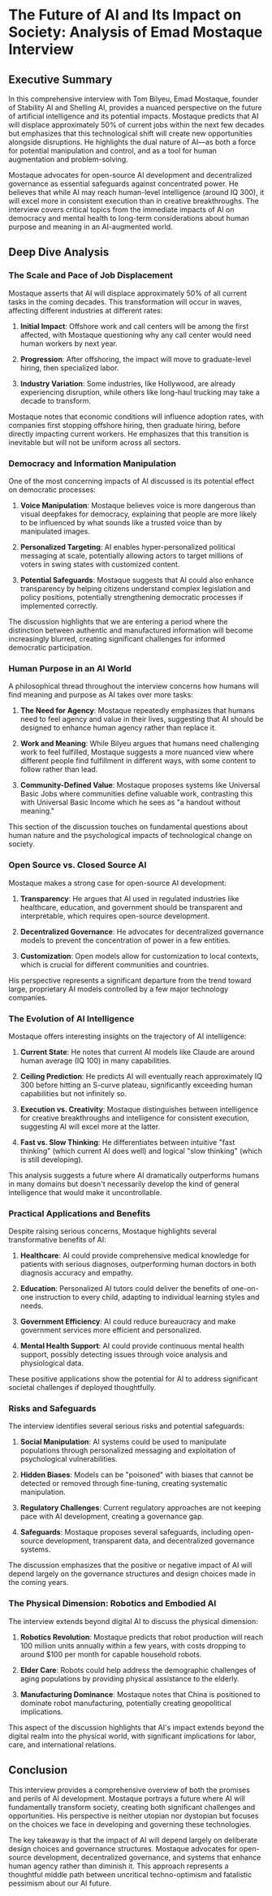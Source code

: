 # The Future of AI and Its Impact on Society: Analysis of Emad Mostaque Interview

## Executive Summary

In this comprehensive interview with Tom Bilyeu, Emad Mostaque, founder of Stability AI and Shelling AI, provides a nuanced perspective on the future of artificial intelligence and its potential impacts. Mostaque predicts that AI will displace approximately 50% of current jobs within the next few decades but emphasizes that this technological shift will create new opportunities alongside disruptions. He highlights the dual nature of AI—as both a force for potential manipulation and control, and as a tool for human augmentation and problem-solving. 

Mostaque advocates for open-source AI development and decentralized governance as essential safeguards against concentrated power. He believes that while AI may reach human-level intelligence (around IQ 300), it will excel more in consistent execution than in creative breakthroughs. The interview covers critical topics from the immediate impacts of AI on democracy and mental health to long-term considerations about human purpose and meaning in an AI-augmented world.

## Deep Dive Analysis

### The Scale and Pace of Job Displacement

Mostaque asserts that AI will displace approximately 50% of all current tasks in the coming decades. This transformation will occur in waves, affecting different industries at different rates:

1. **Initial Impact**: Offshore work and call centers will be among the first affected, with Mostaque questioning why any call center would need human workers by next year.

2. **Progression**: After offshoring, the impact will move to graduate-level hiring, then specialized labor.

3. **Industry Variation**: Some industries, like Hollywood, are already experiencing disruption, while others like long-haul trucking may take a decade to transform.

Mostaque notes that economic conditions will influence adoption rates, with companies first stopping offshore hiring, then graduate hiring, before directly impacting current workers. He emphasizes that this transition is inevitable but will not be uniform across all sectors.

### Democracy and Information Manipulation

One of the most concerning impacts of AI discussed is its potential effect on democratic processes:

1. **Voice Manipulation**: Mostaque believes voice is more dangerous than visual deepfakes for democracy, explaining that people are more likely to be influenced by what sounds like a trusted voice than by manipulated images.

2. **Personalized Targeting**: AI enables hyper-personalized political messaging at scale, potentially allowing actors to target millions of voters in swing states with customized content.

3. **Potential Safeguards**: Mostaque suggests that AI could also enhance transparency by helping citizens understand complex legislation and policy positions, potentially strengthening democratic processes if implemented correctly.

The discussion highlights that we are entering a period where the distinction between authentic and manufactured information will become increasingly blurred, creating significant challenges for informed democratic participation.

### Human Purpose in an AI World

A philosophical thread throughout the interview concerns how humans will find meaning and purpose as AI takes over more tasks:

1. **The Need for Agency**: Mostaque repeatedly emphasizes that humans need to feel agency and value in their lives, suggesting that AI should be designed to enhance human agency rather than replace it.

2. **Work and Meaning**: While Bilyeu argues that humans need challenging work to feel fulfilled, Mostaque suggests a more nuanced view where different people find fulfillment in different ways, with some content to follow rather than lead.

3. **Community-Defined Value**: Mostaque proposes systems like Universal Basic Jobs where communities define valuable work, contrasting this with Universal Basic Income which he sees as "a handout without meaning."

This section of the discussion touches on fundamental questions about human nature and the psychological impacts of technological change on society.

### Open Source vs. Closed Source AI

Mostaque makes a strong case for open-source AI development:

1. **Transparency**: He argues that AI used in regulated industries like healthcare, education, and government should be transparent and interpretable, which requires open-source development.

2. **Decentralized Governance**: He advocates for decentralized governance models to prevent the concentration of power in a few entities.

3. **Customization**: Open models allow for customization to local contexts, which is crucial for different communities and countries.

His perspective represents a significant departure from the trend toward large, proprietary AI models controlled by a few major technology companies.

### The Evolution of AI Intelligence

Mostaque offers interesting insights on the trajectory of AI intelligence:

1. **Current State**: He notes that current AI models like Claude are around human average (IQ 100) in many capabilities.

2. **Ceiling Prediction**: He predicts AI will eventually reach approximately IQ 300 before hitting an S-curve plateau, significantly exceeding human capabilities but not infinitely so.

3. **Execution vs. Creativity**: Mostaque distinguishes between intelligence for creative breakthroughs and intelligence for consistent execution, suggesting AI will excel more at the latter.

4. **Fast vs. Slow Thinking**: He differentiates between intuitive "fast thinking" (which current AI does well) and logical "slow thinking" (which is still developing).

This analysis suggests a future where AI dramatically outperforms humans in many domains but doesn't necessarily develop the kind of general intelligence that would make it uncontrollable.

### Practical Applications and Benefits

Despite raising serious concerns, Mostaque highlights several transformative benefits of AI:

1. **Healthcare**: AI could provide comprehensive medical knowledge for patients with serious diagnoses, outperforming human doctors in both diagnosis accuracy and empathy.

2. **Education**: Personalized AI tutors could deliver the benefits of one-on-one instruction to every child, adapting to individual learning styles and needs.

3. **Government Efficiency**: AI could reduce bureaucracy and make government services more efficient and personalized.

4. **Mental Health Support**: AI could provide continuous mental health support, possibly detecting issues through voice analysis and physiological data.

These positive applications show the potential for AI to address significant societal challenges if deployed thoughtfully.

### Risks and Safeguards

The interview identifies several serious risks and potential safeguards:

1. **Social Manipulation**: AI systems could be used to manipulate populations through personalized messaging and exploitation of psychological vulnerabilities.

2. **Hidden Biases**: Models can be "poisoned" with biases that cannot be detected or removed through fine-tuning, creating systematic manipulation.

3. **Regulatory Challenges**: Current regulatory approaches are not keeping pace with AI development, creating a governance gap.

4. **Safeguards**: Mostaque proposes several safeguards, including open-source development, transparent data, and decentralized governance systems.

The discussion emphasizes that the positive or negative impact of AI will depend largely on the governance structures and design choices made in the coming years.

### The Physical Dimension: Robotics and Embodied AI

The interview extends beyond digital AI to discuss the physical dimension:

1. **Robotics Revolution**: Mostaque predicts that robot production will reach 100 million units annually within a few years, with costs dropping to around $100 per month for capable household robots.

2. **Elder Care**: Robots could help address the demographic challenges of aging populations by providing physical assistance to the elderly.

3. **Manufacturing Dominance**: Mostaque notes that China is positioned to dominate robot manufacturing, potentially creating geopolitical implications.

This aspect of the discussion highlights that AI's impact extends beyond the digital realm into the physical world, with significant implications for labor, care, and international relations.

## Conclusion

This interview provides a comprehensive overview of both the promises and perils of AI development. Mostaque portrays a future where AI will fundamentally transform society, creating both significant challenges and opportunities. His perspective is neither utopian nor dystopian but focuses on the choices we face in developing and governing these technologies.

The key takeaway is that the impact of AI will depend largely on deliberate design choices and governance structures. Mostaque advocates for open-source development, decentralized governance, and systems that enhance human agency rather than diminish it. This approach represents a thoughtful middle path between uncritical techno-optimism and fatalistic pessimism about our AI future.
